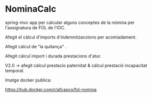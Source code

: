 # NominaCalc

spring-mvc app per calcular alguns conceptes de la nómina per l'assignatura de FOL
de l'IOC.

Afegit el càlcul d'imports d'indemnitzacoions per acomiadament.

Afegit càlcul de "la quitança" .

Afegit càlcul import i durada prestacions d'atur.

V2.0 -> afegit càlcul prestacio paternitat & càlcul prestació incapacitat temporal.

Imatge docker publica:

https://hub.docker.com/r/afcasco/fol-nomina
